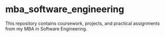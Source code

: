 # mba_software_engineering
This repository contains coursework, projects, and practical assignments from my MBA in Software Engineering.
